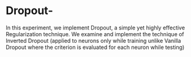 # Dropout-
In this experiment, we implement Dropout, a simple yet highly effective Regularization technique. We examine and implement the technique of Inverted Dropout (applied to neurons only while training unlike Vanilla Dropout where the criterion is evaluated for each neuron while testing) 

